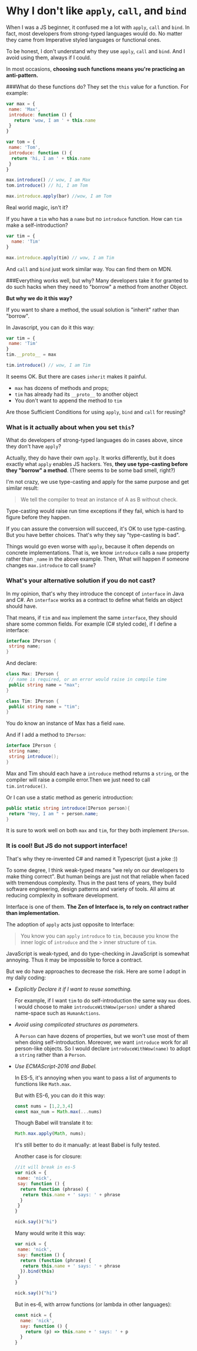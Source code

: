 # Why I don't like `apply`, `call`, and `bind`

When I was a JS beginner, it confused me a lot with `apply`, `call` and `bind`.
In fact, most developers from strong-typed languages would do.
No matter they came from Imperative styled languages or functional ones.

To be honest, I don't understand why they use `apply`, `call` and `bind`. 
And I avoid using them, always if I could.

In most occasions, __choosing such functions means you're practicing an anti-pattern.__

###What do these functions do?
They set the `this` value for a function. For example:
```javascript
var max = {
 name: 'Max',
 introduce: function () {
   return 'wow, I am ' + this.name
 }
}

var tom = {
 name: 'Tom',
 introduce: function () {
  return 'hi, I am ' + this.name
 }
}

max.introduce() // wow, I am Max
tom.introduce() // hi, I am Tom

max.introduce.apply(bar) //wow, I am Tom
```

Real world magic, isn't it?

If you have a `tim` who has a `name` but no `introduce` function. 
How can `tim` make a self-introduction?
```javascript
var tim = {
  name: 'Tim'
}

max.introduce.apply(tim) // wow, I am Tim
```

And `call` and `bind` just work similar way. You can find them on MDN.

###Everything works well, but why?
Many developers take it for granted to do such hacks when they need to "borrow" a method from another Object. 

__But why we do it this way?__

If you want to share a method, the usual solution is "inherit" rather than "borrow".

In Javascript, you can do it this way:
```javascript
var tim = {
 name: 'Tim'
}
tim.__proto__ = max

tim.introduce() // wow, I am Tim
```

It seems OK. But there are cases `inherit` makes it painful.

* `max` has dozens of methods and props;
* `tim` has already had its `__proto__` to another object
* You don't want to append the method to `tim`

Are those Sufficient Conditions for using `apply`, `bind` and `call` for reusing?

### What is it actually about when you set `this`?
What do developers of strong-typed languages do in cases above, since they don't have `apply`?

Actually, they do have their own `apply`. It works differently, but it does exactly what `apply` enables JS hackers. 
Yes, __they use type-casting before they "borrow" a method__. (There seems to be some bad smell, right?)

I'm not crazy, we use type-casting and apply for the same purpose and get similar result:

>We tell the compiler to treat an instance of A as B without check. 

Type-casting would raise run time exceptions if they fail, which is hard to figure before they happen.

If you can assure the conversion will succeed, it's OK to use type-casting. But you have better choices. That's why they say "type-casting is bad".

Things would go even worse with `apply`, because it often depends on concrete implementations.
That is, we know `introduce` calls a `name` property rather than `_name` in the above example. Then, What will happen if someone changes `max.introduce` to call `$name`?

### What's your alternative solution if you do not cast?
In my opinion, that's why they introduce the concept of `interface` in Java and C#.
An `interface` works as a contract to define what fields an object should have.

That means, if `tim` and `max` implement the same `interface`, they should share some common fields. 
For example (C# styled code), if I define a interface:
```csharp
interface IPerson {
 string name;
}
```
And declare:
```csharp
class Max: IPerson {
 // name is required, or an error would raise in compile time
 public string name = "max"; 
}

class Tim: IPerson {
 public string name = "tim";
}
```
You do know an instance of Max has a field `name`.

And if I add a method to `IPerson`:
```csharp
interface IPerson {
 string name;
 string introduce();
}
```
Max and Tim should each have a `introduce` method returns a `string`, or the compiler will raise a compile error.Then we just need to call `tim.introduce()`.

Or I can use a static method as generic introduction:
```csharp
public static string introduce(IPerson person){
 return "Hey, I am " + person.name;
}
```
It is sure to work well on both `max` and `tim`, for they both implement `IPerson`.

### It is cool! But JS do not support interface!
That's why they re-invented C# and named it Typescript (just a joke :))
 
To some degree, I think weak-typed means "we rely on our developers to make thing correct". 
But human beings are just not that reliable when faced with tremendous complexity. Thus in the past tens of years, they build software engineering, design patterns and variety of tools. All aims at reducing complexity in software development.

Interface is one of them. __The Zen of Interface is, to rely on contract rather than implementation.__

The adoption of `apply` acts just opposite to Interface: 
> You know you can `apply` `introduce` to `tim`, because you know the inner logic of `introduce` and the > inner structure of `tim`.

JavaScript is weak-typed, and do type-checking in JavaScript is somewhat annoying. Thus it may be impossible to force a contract.

But we do have approaches to decrease the risk. Here are some I adopt in my daily coding:

* _Explicitly Declare it if I want to reuse something._

  For example, if I want `tim` to do self-introduction the same way `max` does.
  I would choose to make `introduceWithWow(person)` under a shared name-space 
  such as `HumanActions`.
  
* _Avoid using complicated structures as parameters._ 

  A `Person` can have dozens of properties, 
  but we won't use most of them when doing self-introduction. 
  Moreover, we want `introduce` work for all person-like objects.
  So I would declare `introduceWithWow(name)` to adopt a `string` rather than a `Person`.
  
* _Use ECMAScript-2016 and Babel._

  In ES-5, it's annoying when you want to pass a list of arguments to functions like `Math.max`.
  
  But with ES-6, you can do it this way:
  ```javascript
  const nums = [1,2,3,4]
  const max_num = Math.max(...nums)
  ```
  Though Babel will translate it to:
  ```javascript
  Math.max.apply(Math, nums);
  ```
  It's still better to do it manually: at least Babel is fully tested.
  
  Another case is for closure:
  ```javascript
  //it will break in es-5
  var nick = {
   name: 'nick',
   say: function () {
    return function (phrase) {
     return this.name + ' says: ' + phrase
    }
   }
  }
  
  nick.say()("hi")
  ```
  Many would write it this way:
  ```javascript
  var nick = {
   name: 'nick',
   say: function () {
    return (function (phrase) {
     return this.name + ' says: ' + phrase
    }).bind(this)
   }
  }
  
  nick.say()("hi")
  ```
  But in es-6, with arrow functions (or lambda in other languages):
  ```javascript
  const nick = {
    name: 'nick',
    say: function () {
      return (p) => this.name + ' says: ' + p
    }
  }
  ```